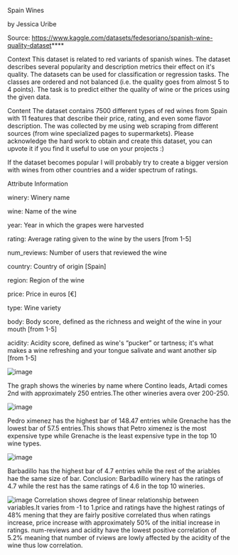 Spain Wines

by Jessica Uribe

Source: https://www.kaggle.com/datasets/fedesoriano/spanish-wine-quality-dataset****



Context 
This dataset is related to red variants of spanish wines. The dataset describes several popularity and description metrics their effect on it's quality. The datasets can be used for classification or regression tasks. The classes are ordered and not balanced (i.e. the quality goes from almost 5 to 4 points). The task is to predict either the quality of wine or the prices using the given data.

Content The dataset contains 7500 different types of red wines from Spain with 11 features that describe their price, rating, and even some flavor description. The was collected by me using web scraping from different sources (from wine specialized pages to supermarkets). Please acknowledge the hard work to obtain and create this dataset, you can upvote it if you find it useful to use on your projects :)

If the dataset becomes popular I will probably try to create a bigger version with wines from other countries and a wider spectrum of ratings.

Attribute Information

winery: Winery name

wine: Name of the wine

year: Year in which the grapes were harvested

rating: Average rating given to the wine by the users [from 1-5]

num_reviews: Number of users that reviewed the wine

country: Country of origin [Spain]

region: Region of the wine

price: Price in euros [€]

type: Wine variety

body: Body score, defined as the richness and weight of the wine in your mouth [from 1-5]

acidity: Acidity score, defined as wine's “pucker” or tartness; it's what makes a wine refreshing and your tongue salivate and want another sip [from 1-5]

![image](https://user-images.githubusercontent.com/120814725/231634795-29a95724-479e-4b95-b343-44c1fe954026.png)

The graph shows the wineries by name where Contino leads, Artadi comes 2nd with approximately 250 entries.The other wineries avera over 200-250. 


![image](https://user-images.githubusercontent.com/120814725/231634956-af4a2267-f396-4165-997f-afd138e5332e.png)

Pedro ximenez has the highest bar of 148.47 entries while Grenache has the lowest bar of 57.5 entries.This shows that Petro ximenez is the most expensive type while Grenache is the least expensive type in the top 10 wine types.

![image](https://user-images.githubusercontent.com/120814725/231635032-5c7476ae-ec84-4c2f-852c-3cd7d33eeb52.png)


Barbadillo has the highest bar of 4.7 entries while the rest of the ariables hae the same size of bar. Conclusion: Barbadillo winery has the ratings of 4.7 while the rest has the same ratings of 4.6 in the top 10 wineries.


![image](https://user-images.githubusercontent.com/120814725/231635172-7d322c60-90f5-45d8-8b25-790da64db9ff.png)
Correlation shows degree of linear relationship between variables.It varies from -1 to 1.price and ratings have the highest ratings of 48% mening that they are fairly positive correlated thus when ratings increase, price increase with approximately 50% of the initial increase in ratings. num-reviews and acidity have the lowest positive correlation of 5.2% meaning that number of rviews are lowly affected by the acidity of the wine thus low correlation.


